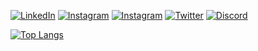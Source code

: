 

<p>
  <a href="https://www.linkedin.com/in/supakornieamgomol/"><img alt="LinkedIn" src="https://img.shields.io/badge/LinkedIn-0077B5?style=for-the-badge&logo=linkedin&logoColor=white" /></a>
  <a href="https://www.instagram.com/supakornigm/"><img alt="Instagram" src="https://img.shields.io/badge/Instagram-E4405F?style=for-the-badge&logo=instagram&logoColor=white" /></a>
  <a href="https://www.facebook.com/spkngap/"><img alt="Instagram" src="https://img.shields.io/badge/facebook-%231877F2.svg?&style=for-the-badge&logo=facebook&logoColor=white" /></a>
  <a href="https://twitter.com/Gapxh_"><img alt="Twitter" src="https://img.shields.io/badge/twitter-%231877F2.svg?&style=for-the-badge&logo=twitter&logoColor=white" /></a>
  <a href="https://discord.com/users/977487166609457172"><img alt="Discord" src="https://img.shields.io/badge/discord-5865F2?style=for-the-badge&logo=discord&logoColor=white" /></a>
</p

[![Top Langs](https://github-readme-stats.vercel.app/api/top-langs/?username=Gapxh&langs_count=10&layout=compact&theme=transparent&hide_border=true&custom_title=Languages)](https://github.com/anuraghazra/github-readme-stats)

